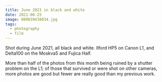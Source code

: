 ```yaml
---
title: June 2021 in black and white
date: 2021-06-25
image: 000039430034.jpg
tags:
  - photography
  - film
---
```




Shot during June 2021, all black and white.  Ilford HP5 on Canon L1, and Delta100 on the Moskva5 and Fujica Half.  

More than half of the photos from this month being ruined by a shutter problem on the L1; of those that survived or were shot on other cameras, more photos  are good but fewer are really good than my previous work.


<v-img src="000039430034.jpg" alt="bar" :dirp="dir"></v-img>
<v-img src="000005700006.jpg" alt="bar" :dirp="dir"></v-img>
<v-img src="000039410018.jpg" alt="bar" :dirp="dir"></v-img>
<v-img src="000039430029.jpg" alt="bar" :dirp="dir"></v-img>
<v-img src="000039400016.jpg" alt="bar" :dirp="dir"></v-img>
<v-img src="000005700003.jpg" alt="bar" :dirp="dir"></v-img>
<v-img src="000039420016.jpg" alt="bar" :dirp="dir"></v-img>
<v-img src="000039430028.jpg" alt="bar" :dirp="dir"></v-img>
<v-img src="000039430030.jpg" alt="bar" :dirp="dir"></v-img>
<v-img src="000039430024.jpg" alt="bar" :dirp="dir"></v-img>
<v-img src="000039390019.jpg" alt="bar" :dirp="dir"></v-img>
<v-img src="000039390028.jpg" alt="bar" :dirp="dir"></v-img>
<v-img src="000005690004.jpg" alt="bar" :dirp="dir"></v-img>
<v-img src="000039390008.jpg" alt="bar" :dirp="dir"></v-img>


<!--========= second tier =============-->
<v-img src="000039390020.jpg" alt="bar" :dirp="dir"></v-img>
<v-img src="000005690006.jpg" alt="bar" :dirp="dir"></v-img>
<v-img src="000039400015.jpg" alt="bar" :dirp="dir"></v-img>
<v-img src="000039430038.jpg" alt="bar" :dirp="dir"></v-img>
<v-img src="000039410023.jpg" alt="bar" :dirp="dir"></v-img>
<!--
========= third tier =============

<v-img src="000039400035.jpg" alt="bar" :dirp="dir"></v-img>

<v-img src="000039410030.jpg" alt="bar" :dirp="dir"></v-img>
<v-img src="000039420020.jpg" alt="bar" :dirp="dir"></v-img>
<v-img src="000039400031.jpg" alt="bar" :dirp="dir"></v-img>
<v-img src="000039400033.jpg" alt="bar" :dirp="dir"></v-img>
<v-img src="000039390009.jpg" alt="bar" :dirp="dir"></v-img>
<v-img src="000005690001.jpg" alt="bar" :dirp="dir"></v-img>
<v-img src="000005690008.jpg" alt="bar" :dirp="dir"></v-img>
<v-img src="000039420018.jpg" alt="bar" :dirp="dir"></v-img>
-->
